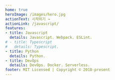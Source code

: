```yaml
---
home: true
heroImage: /images/hero.jpg
actionText: 시작하기 →
actionLink: /javascript/
features:
- title: Javascript
  details: Javascript. Webpack. ESLint.
# - title: Typescript
#   details: Typescript.
- title: Python
  details: Python.
- title: DevOps
  details: DevOps. Docker. Serverless.
footer: MIT Licensed | Copyright © 2018-present
---
```

